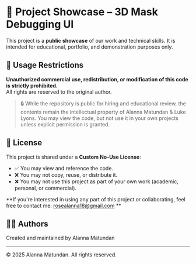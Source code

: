 # 💼 Project Showcase – 3D Mask Debugging UI

This project is a **public showcase** of our work and technical skills. It is intended for educational, portfolio, and demonstration purposes only.

## 🚫 Usage Restrictions

**Unauthorized commercial use, redistribution, or modification of this code is strictly prohibited.**  
All rights are reserved to the original author.

> 🔒 While the repository is public for hiring and educational review, the contents remain the intellectual property of Alanna Matundan & Luke Lyons. You may view the code, but not use it in your own projects unless explicit permission is granted.

## 📄 License

This project is shared under a **Custom No-Use License**:
- ✅ You may view and reference the code.
- ❌ You may not copy, reuse, or distribute it.
- ❌ You may not use this project as part of your own work (academic, personal, or commercial).

**If you're interested in using any part of this project or collaborating, feel free to contact me: rosealanna18@gmail.com **

## 👩‍💻 Authors

Created and maintained by Alanna Matundan


---

© 2025 Alanna Matundan. All rights reserved.

